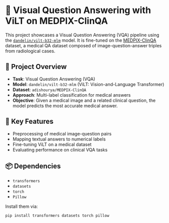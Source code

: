 # 🧠 Visual Question Answering with ViLT on MEDPIX-ClinQA

This project showcases a Visual Question Answering (VQA) pipeline using the [`dandelin/vilt-b32-mlm`](https://huggingface.co/dandelin/vilt-b32-mlm) model. It is fine-tuned on the [MEDPIX-ClinQA](https://huggingface.co/datasets/adishourya/MEDPIX-ClinQA) dataset, a medical QA dataset composed of image-question-answer triples from radiological cases.

## 📌 Project Overview

- **Task**: Visual Question Answering (VQA)
- **Model**: `dandelin/vilt-b32-mlm` (ViLT: Vision-and-Language Transformer)
- **Dataset**: `adishourya/MEDPIX-ClinQA`
- **Approach**: Multi-label classification for medical answers
- **Objective**: Given a medical image and a related clinical question, the model predicts the most accurate medical answer.

## 🧰 Key Features

- Preprocessing of medical image-question pairs
- Mapping textual answers to numerical labels
- Fine-tuning ViLT on a medical dataset
- Evaluating performance on clinical VQA tasks

## 📦 Dependencies

- `transformers`
- `datasets`
- `torch`
- `Pillow`

Install them via:

```bash
pip install transformers datasets torch pillow
